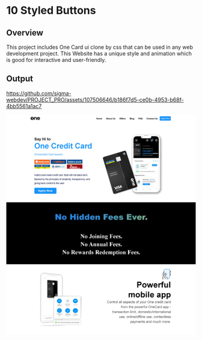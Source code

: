 # 10 Styled Buttons

## Overview
This project includes One Card ui clone by css that can be used in any web development project. This Website has a unique style and animation which is good for  interactive and user-friendly.


## Output


https://github.com/sigma-webdev/PROJECT_PRO/assets/107506646/b186f7d5-ce0b-4953-b68f-4bb5561a1ac7


![alt text](image.png)
![alt text](image-1.png)
![alt text](image-2.png)
